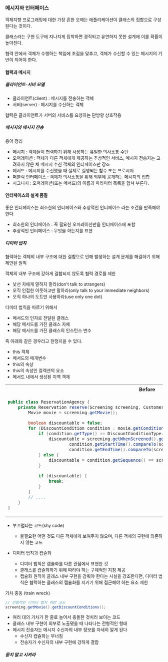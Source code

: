 ### 메시지와 인터페이스
객체지향 프로그래밍에 대한 가장 흔한 오해는 애플리케이션이 클래스의 집합으로 구성된다는 것이다.

클래스라는 구현 도구에 지나치게 집착하면 경직되고 유연하지 못한 설계에 이를 확률이 높아진다.

협력 안에서 객체가 수행하는 책임에 초점을 맞추고, 객체가 수신할 수 있는 메시지의 기반이 되어야 한다.

#### 협력과 메시지

##### 클라이언트-서버 모델
- 클라이언트(client) : 메시지를 전송하는 객체
- 서버(server) : 메시지를 수신하는 객체

협력은 클라이언트가 서버의 서비스를 요청하는 단방향 상호작용

##### 메시지와 메시지 전송
용어 정리
- 메시지 : 객체들이 협력하기 위해 사용하는 유일한 의사소통 수단
- 오퍼레이션 : 객체가 다른 객체에게 제공하는 추상적인 서비스, 메시지 전송자는 고려하지 않은 채 메시지 수신 객체의 인터페이스만 강조
- 메서드 : 메시지를 수신했을 때 실제로 실행되는 함수 또는 프로시저
- 퍼블릭 인터페이스 : 객체가 의사소통을 위해 외부에 공개하는 메시지의 집합
- 시그니처 : 오퍼레이션(또는 메서드)의 이름과 파라미터 목록을 합쳐 부른다.

#### 인터페이스와 설계 품질
좋은 인터페이스는 최소한의 인터페이스와 추상적인 인터페이스 라는 조건을 만족해야 한다.
- 최소한의 인터페이스 : 꼭 필요한 오퍼레이션만을 인터페이스에 포함
- 추상적인 인터페이스 : 무엇을 하는지를 표현

##### 디미터 법칙
협력하는 객체의 내부 구조에 대한 결합으로 인해 발생하는 설계 문제를 해결하기 위해 제안된 원칙

객체의 내부 구조에 강하게 결합되지 않도록 협력 경로를 제한

- 낯선 자에게 말하지 말라(don't talk to strangers)
- 오직 인접한 이웃하고만 말하라(only talk to your immediate neighbors)
- 오직 하나의 도트만 사용하라(use only one dot)

디미터 법칙을 따르기 위해서
- 메서드의 인자로 전달된 클래스
- 해당 메서드를 가진 클래스 자체
- 해당 메서드를 가진 클래스의 인스턴스 변수

즉 아래와 같은 경우라고 한정지을 수 있다.
- this 객체
- 메서드의 매개변수
- this의 속상
- this의 속성인 컬렉션의 요소
- 메서드 내에서 생성된 지역 객체

<table>
<tr>
<th>Before</th>
<th>After</th>
</tr>

<tr><td>

````java
public class ReservationAgency {
    private Reservation reserve(Screening screening, Customer customer, int audienceCount) {
        Movie movie = screening.getMovie();

        boolean discountable = false;
        for (DiscountCondition condition : movie.getConditions()) {
            if (condition.getType() == DiscountConditionType.PERIOD) {
                discountable = screening.getWhenScreened().getDayOfWeek().equals(condition.getDayOfWeek()) &&
                        condition.getStartTime().compareTo(screening.getWhenScreened().toLocalTime()) <= 0 &&
                        condition.getEndTime().compareTo(screening.getWhenScreened().toLocalTime()) >= 0;
            } else {
                discountable = condition.getSequence() == screening.getSequence();
            }

            if (discountable) {
                break;
            }
        }
        // ....
    }
}
````

</td>

<td>

````java
public class ReservationAgency {
    private Reservation reserve(Screening screening, Customer customer, int audienceCount) {
        Money fee = screening.calculateFee(audienceCount);
        return new Reservation(customer, screening, fee, audienceCount);
    }
}
````

</td>
</tr>
</table>

- 부끄럼타는 코드(shy code)
  - 불필요한 어떤 것도 다른 객체에게 보여주지 않으며, 다른 객체의 구현에 의존하지 않는 코드

- 디미터 법칙과 캡슐화
  - 디미터 법칙은 캡슐화를 다른 관점에서 표현한 것
  - 클래스를 캡슐화하기 위해 따라야 하는 구체적인 지침 제공
  - 캡슐화 원칙이 클래스 내부 구현을 감춰야 한다는 사실을 강조한다면, 디미터 법칙은 협력하는 클래스의 캡슐화를 지키기 위해 접근해야 하는 요소 제한

기차 충동 (train wreck)
```java
// 전형적인 디미터 법칙 위반 코드
screening.getMovie().getDiscountConditions();
```
- 여러 대의 기차가 한 줄로 늘어서 충돌한 것처러 보이는 코드
- 클래스 내부 구현이 외부로 노출됐을 때 나타나는 전형적인 형태
- 메시지 전송자는 메시지 수신자의 내부 정보를 자세히 알게 된다
  - 수신자 캡슐화는 무너짐
  - 전송자가 수신자의 내부 구현에 강하게 결합

##### 묻지 말고 시켜라

